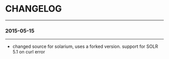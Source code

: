 CHANGELOG
=========

--------------
### 2015-05-15
--------------

* changed source for solarium, uses a forked version. support for SOLR 5.1 on curl error
